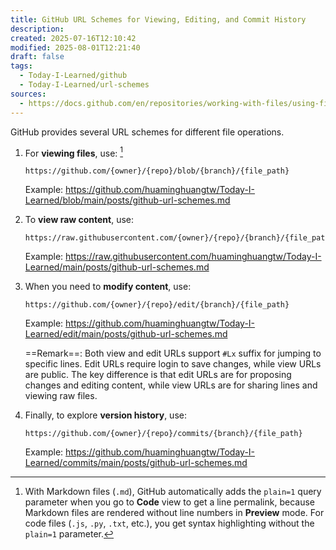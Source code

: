 ```yaml
---
title: GitHub URL Schemes for Viewing, Editing, and Commit History
description: 
created: 2025-07-16T12:10:42
modified: 2025-08-01T12:21:40
draft: false
tags:
  - Today-I-Learned/github
  - Today-I-Learned/url-schemes
sources:
  - https://docs.github.com/en/repositories/working-with-files/using-files/getting-permanent-links-to-files
---
```


GitHub provides several URL schemes for different file operations.

1. For **viewing files**, use: [^1]

	```
	https://github.com/{owner}/{repo}/blob/{branch}/{file_path}
	```

	Example: <https://github.com/huaminghuangtw/Today-I-Learned/blob/main/posts/github-url-schemes.md>

2. To **view raw content**, use:

	```
	https://raw.githubusercontent.com/{owner}/{repo}/{branch}/{file_path}
	```

	Example: <https://raw.githubusercontent.com/huaminghuangtw/Today-I-Learned/main/posts/github-url-schemes.md>

3. When you need to **modify content**, use:

	```
	https://github.com/{owner}/{repo}/edit/{branch}/{file_path}
	```

	Example: <https://github.com/huaminghuangtw/Today-I-Learned/edit/main/posts/github-url-schemes.md>

	==Remark==: Both view and edit URLs support `#Lx` suffix for jumping to specific lines. Edit URLs require login to save changes, while view URLs are public. The key difference is that edit URLs are for proposing changes and editing content, while view URLs are for sharing lines and viewing raw files.

4. Finally, to explore **version history**, use:

	```
	https://github.com/{owner}/{repo}/commits/{branch}/{file_path}
	```

	Example: <https://github.com/huaminghuangtw/Today-I-Learned/commits/main/posts/github-url-schemes.md>

[^1]: With Markdown files (`.md`), GitHub automatically adds the `plain=1` query parameter when you go to **Code** view to get a line permalink, because Markdown files are rendered without line numbers in **Preview** mode. For code files (`.js`, `.py`, `.txt`, etc.), you get syntax highlighting without the `plain=1` parameter.
